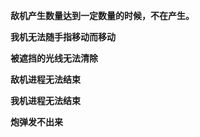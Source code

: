 **敌机产生数量达到一定数量的时候，不在产生。**



**我机无法随手指移动而移动**




**被遮挡的光线无法清除**



**敌机进程无法结束**




**我机进程无法结束**



**炮弹发不出来**
